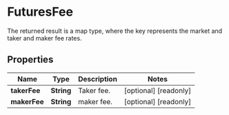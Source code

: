 
# FuturesFee

The returned result is a map type, where the key represents the market and taker and maker fee rates.

## Properties

Name | Type | Description | Notes
------------ | ------------- | ------------- | -------------
**takerFee** | **String** | Taker fee. |  [optional] [readonly]
**makerFee** | **String** | maker fee. |  [optional] [readonly]

